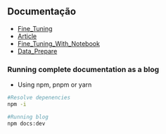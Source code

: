 ## Documentação

- [Fine_Tuning](docs/fine_tuning.md)
- [Article](docs/article.md)
- [Fine_Tuning_With_Notebook](docs/fine_tuning_with_notebook.md)
- [Data_Prepare](docs/data_prepare.md)

### Running complete documentation as a blog

- Using npm, pnpm or yarn

```bash
#Resolve depenencies
npm -i
```

```bash
#Running blog
npm docs:dev
```
